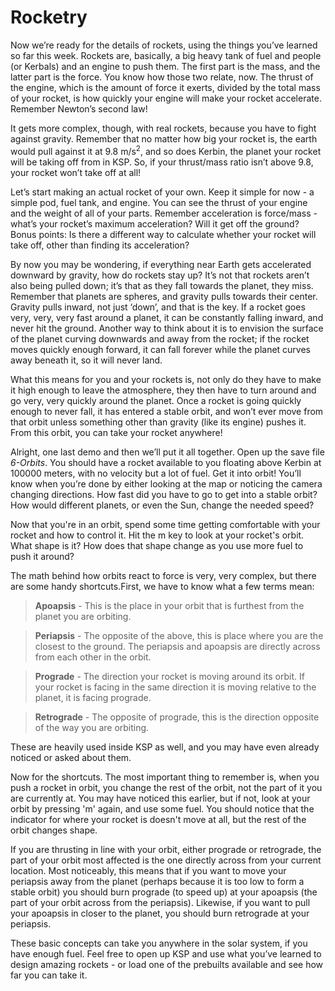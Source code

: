 # Rocketry

Now we’re ready for the details of rockets, using the things you’ve learned so far this week. Rockets are, basically, a big heavy tank of fuel and people (or Kerbals) and an engine to push them. The first part is the mass, and the latter part is the force. You know how those two relate, now. The thrust of the engine, which is the amount of force it exerts, divided by the total mass of your rocket, is how quickly your engine will make your rocket accelerate. Remember Newton’s second law!

It gets more complex, though, with real rockets, because you have to fight against gravity. Remember that no matter how big your rocket is, the earth would pull against it at 9.8 m/s<sup>2</sup>, and so does Kerbin, the planet your rocket will be taking off from in KSP. So, if your thrust/mass ratio isn’t above 9.8, your rocket won’t take off at all!

Let’s start making an actual rocket of your own. Keep it simple for now - a simple pod, fuel tank, and engine. You can see the thrust of your engine and the weight of all of your parts. Remember acceleration is force/mass - what’s your rocket’s maximum acceleration? Will it get off the ground? Bonus points: Is there a different way to calculate whether your rocket will take off, other than finding its acceleration?

By now you may be wondering, if everything near Earth gets accelerated downward by gravity, how do rockets stay up? It’s not that rockets aren’t also being pulled down; it’s that as they fall towards the planet, they miss. Remember that planets are spheres, and gravity pulls towards their center. Gravity pulls inward, not just ‘down’, and that is the key. If a rocket goes very, very, very fast around a planet, it can be constantly falling inward, and never hit the ground. Another way to think about it is to envision the surface of the planet curving downwards and away from the rocket; if the rocket moves quickly enough forward, it can fall forever while the planet curves away beneath it, so it will never land.

What this means for you and your rockets is, not only do they have to make it high enough to leave the atmosphere, they then have to turn around and go very, very quickly around the planet. Once a rocket is going quickly enough to never fall, it has entered a stable orbit, and won’t ever move from that orbit unless something other than gravity (like its engine) pushes it. From this orbit, you can take your rocket anywhere!

Alright, one last demo and then we’ll put it all together. Open up the save file *6-Orbits*. You should have a rocket available to you floating above Kerbin at 100000 meters, with no velocity but a lot of fuel. Get it into orbit! You’ll know when you’re done by either looking at the map or noticing the camera changing directions. How fast did you have to go to get into a stable orbit? How would different planets, or even the Sun, change the needed speed? 

Now that you're in an orbit, spend some time getting comfortable with your rocket and how to control it. Hit the m key to look at your rocket's orbit. What shape is it? How does that shape change as you use more fuel to push it around?

The math behind how orbits react to force is very, very complex, but there are some handy shortcuts.First, we have to know what a few terms mean:


>**Apoapsis** - This is the place in your orbit that is furthest from the planet you are orbiting.

>**Periapsis** - The opposite of the above, this is place where you are the closest to the ground. The periapsis and apoapsis are directly across from each other in the orbit.

>**Prograde** - The direction your rocket is moving around its orbit. If your rocket is facing in the same direction it is moving relative to the planet, it is facing prograde.

>**Retrograde** - The opposite of prograde, this is the direction opposite of the way you are orbiting.

These are heavily used inside KSP as well, and you may have even already noticed or asked about them. 
	
Now for the shortcuts. The most important thing to remember is, when you push a rocket in orbit, you change the rest of the orbit, not the part of it you are currently at. You may have noticed this earlier, but if not, look at your orbit by pressing 'm' again, and use some fuel. You should notice that the indicator for where your rocket is doesn't move at all, but the rest of the orbit changes shape. 

If you are thrusting in line with your orbit, either prograde or retrograde, the part of your orbit most affected is the one directly across from your current location. Most noticeably, this means that if you want to move your periapsis away from the planet (perhaps because it is too low to form a stable orbit)  you should burn prograde (to speed up) at your apoapsis (the part of your orbit across from the periapsis). Likewise, if you want to pull your apoapsis in closer to the planet, you should burn retrograde at your periapsis.

These basic concepts can take you anywhere in the solar system, if you have enough fuel. Feel free to open up KSP and use what you’ve learned to design amazing rockets - or load one of the prebuilts available and see how far you can take it. 
